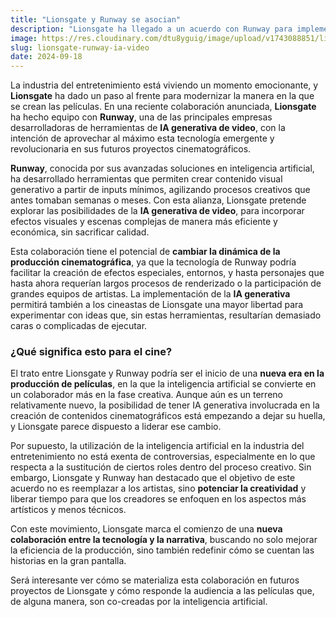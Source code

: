 ```yaml
---
title: "Lionsgate y Runway se asocian"
description: "Lionsgate ha llegado a un acuerdo con Runway para implementar tecnología de IA generativa de video en sus producciones cinematográficas."
image: https://res.cloudinary.com/dtu8yguig/image/upload/v1743088851/lionsgate_r2j2na.webp
slug: lionsgate-runway-ia-video
date: 2024-09-18
---
```


La industria del entretenimiento está viviendo un momento emocionante, y **Lionsgate** ha dado un paso al frente para modernizar la manera en la que se crean las películas. En una reciente colaboración anunciada, **Lionsgate** ha hecho equipo con **Runway**, una de las principales empresas desarrolladoras de herramientas de **IA generativa de video**, con la intención de aprovechar al máximo esta tecnología emergente y revolucionaria en sus futuros proyectos cinematográficos.

**Runway**, conocida por sus avanzadas soluciones en inteligencia artificial, ha desarrollado herramientas que permiten crear contenido visual generativo a partir de inputs mínimos, agilizando procesos creativos que antes tomaban semanas o meses. Con esta alianza, Lionsgate pretende explorar las posibilidades de la **IA generativa de video**, para incorporar efectos visuales y escenas complejas de manera más eficiente y económica, sin sacrificar calidad.

Esta colaboración tiene el potencial de **cambiar la dinámica de la producción cinematográfica**, ya que la tecnología de Runway podría facilitar la creación de efectos especiales, entornos, y hasta personajes que hasta ahora requerían largos procesos de renderizado o la participación de grandes equipos de artistas. La implementación de la **IA generativa** permitirá también a los cineastas de Lionsgate una mayor libertad para experimentar con ideas que, sin estas herramientas, resultarían demasiado caras o complicadas de ejecutar.

### ¿Qué significa esto para el cine?
El trato entre Lionsgate y Runway podría ser el inicio de una **nueva era en la producción de películas**, en la que la inteligencia artificial se convierte en un colaborador más en la fase creativa. Aunque aún es un terreno relativamente nuevo, la posibilidad de tener IA generativa involucrada en la creación de contenidos cinematográficos está empezando a dejar su huella, y Lionsgate parece dispuesto a liderar ese cambio.

Por supuesto, la utilización de la inteligencia artificial en la industria del entretenimiento no está exenta de controversias, especialmente en lo que respecta a la sustitución de ciertos roles dentro del proceso creativo. Sin embargo, Lionsgate y Runway han destacado que el objetivo de este acuerdo no es reemplazar a los artistas, sino **potenciar la creatividad** y liberar tiempo para que los creadores se enfoquen en los aspectos más artísticos y menos técnicos.

Con este movimiento, Lionsgate marca el comienzo de una **nueva colaboración entre la tecnología y la narrativa**, buscando no solo mejorar la eficiencia de la producción, sino también redefinir cómo se cuentan las historias en la gran pantalla.

Será interesante ver cómo se materializa esta colaboración en futuros proyectos de Lionsgate y cómo responde la audiencia a las películas que, de alguna manera, son co-creadas por la inteligencia artificial.